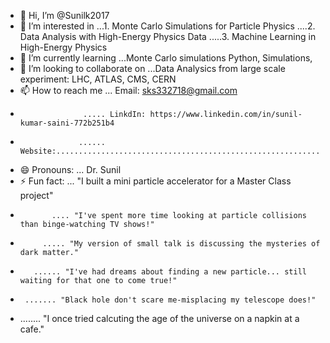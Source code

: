 - 👋 Hi, I’m @Sunilk2017
- 👀 I’m interested in ...1. Monte Carlo Simulations for Particle Physics
                      ....2. Data Analysis with High-Energy Physics Data
                     .....3. Machine Learning in High-Energy Physics
- 🌱 I’m currently learning ...Monte Carlo simulations Python, Simulations, 
- 💞️ I’m looking to collaborate on ...Data Analysics from large scale experiment: LHC, ATLAS, CMS, CERN
- 📫 How to reach me ... Email: sks332718@gmail.com
-                   ..... LinkdIn: https://www.linkedin.com/in/sunil-kumar-saini-772b251b4
-                  ...... Website:...........................................................
- 😄 Pronouns: ...  Dr. Sunil  
- ⚡ Fun fact: ... "I built a mini particle accelerator for a Master Class project"
-            .... "I've spent more time looking at particle collisions than binge-watching TV shows!"
-          ..... "My version of small talk is discussing the mysteries of dark matter."
-        ...... "I've had dreams about finding a new particle... still waiting for that one to come true!"
-      ....... "Black hole don't scare me-misplacing my telescope does!"
-    ........ "I once tried calcuting the age of the universe on a napkin at a cafe."
<!---
Sunilk2017/Sunilk2017 is a ✨ special ✨ repository because its `README.md` (this file) appears on your GitHub profile.
You can click the Preview link to take a look at your changes.
--->

